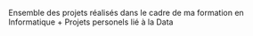 Ensemble des projets réalisés dans le cadre de ma formation en Informatique + Projets personels lié à la Data
